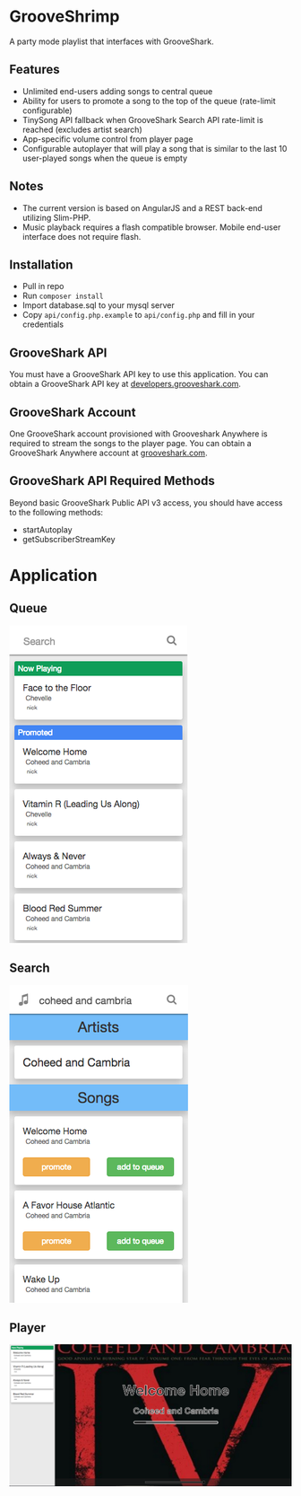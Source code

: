 # GrooveShrimp

A party mode playlist that interfaces with GrooveShark.

## Features

* Unlimited end-users adding songs to central queue
* Ability for users to promote a song to the top of the queue (rate-limit configurable)
* TinySong API fallback when GrooveShark Search API rate-limit is reached (excludes artist search)
* App-specific volume control from player page
* Configurable autoplayer that will play a song that is similar to the last 10 user-played songs when the queue is empty

## Notes
* The current version is based on AngularJS and a REST back-end utilizing Slim-PHP.
* Music playback requires a flash compatible browser. Mobile end-user interface does not require flash.


## Installation

* Pull in repo
* Run `composer install`
* Import database.sql to your mysql server
* Copy `api/config.php.example` to `api/config.php` and fill in your credentials


## GrooveShark API

You must have a GrooveShark API key to use this application.
You can obtain a GrooveShark API key at [developers.grooveshark.com](http://developers.grooveshark.com/).

## GrooveShark Account

One GrooveShark account provisioned with Grooveshark Anywhere is required to stream the songs to the player page.
You can obtain a GrooveShark Anywhere account at [grooveshark.com](http://grooveshark.com).

## GrooveShark API Required Methods

Beyond basic GrooveShark Public API v3 access, you should have access to the following methods:
* startAutoplay
* getSubscriberStreamKey

# Application

## Queue
![Image of Queue](https://raw.githubusercontent.com/nbar1/gs/master/github-resources/images/queue.png)

## Search
![Image of Queue](https://raw.githubusercontent.com/nbar1/gs/master/github-resources/images/search.png)

## Player
![Image of Queue](https://raw.githubusercontent.com/nbar1/gs/master/github-resources/images/player.png)